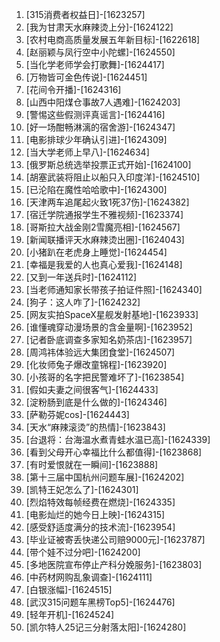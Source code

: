 
1. [315消费者权益日]-[1623257]
1. [我为甘肃天水麻辣烫上分]-[1624122]
1. [农村电商高质量发展五年新目标]-[1622618]
1. [赵丽颖与凤行空中小陀螺]-[1624550]
1. [当化学老师学会打歌舞]-[1624417]
1. [万物皆可金色传说]-[1624451]
1. [花间令开播]-[1624316]
1. [山西中阳煤仓事故7人遇难]-[1624203]
1. [警惕这些假测评真谣言]-[1624416]
1. [好一场酣畅淋漓的宿舍游]-[1624347]
1. [电影排球少年确认引进]-[1624309]
1. [当大学老师上早八]-[1624634]
1. [俄罗斯总统选举投票正式开始]-[1624100]
1. [胡塞武装将阻止以船只入印度洋]-[1624510]
1. [已沦陷在魔性哈哈歌中]-[1624300]
1. [天津两车追尾起火致1死37伤]-[1624382]
1. [宿迁学院通报学生不雅视频]-[1623374]
1. [哥斯拉大战金刚2雪魔亮相]-[1624567]
1. [新闻联播评天水麻辣烫出圈]-[1624043]
1. [小猪趴在老虎身上睡觉]-[1624454]
1. [幸福是我爱的人也真心爱我]-[1624148]
1. [又到一年送兵时]-[1624112]
1. [当老师通知家长带孩子拍证件照]-[1624340]
1. [狗子：这人咋了]-[1624232]
1. [网友实拍SpaceX星舰发射基地]-[1623933]
1. [谁懂魂穿动漫场景的含金量啊]-[1623952]
1. [记者卧底调查多家知名奶茶店]-[1623957]
1. [周鸿祎体验远大集团食堂]-[1624507]
1. [化妆师兔子爆改童锦程]-[1623920]
1. [小孩哥的名字把民警难坏了]-[1623854]
1. [假如夫妻之间很客气]-[1624433]
1. [淀粉肠到底是什么做的]-[1624346]
1. [萨勒芬妮cos]-[1624443]
1. [天水“麻辣滚烫”的热情]-[1623843]
1. [台退将：台海温水煮青蛙水温已高]-[1624339]
1. [看到父母开心幸福比什么都值得]-[1623868]
1. [有时爱恨就在一瞬间]-[1623888]
1. [第十三届中国杭州问题车展]-[1624202]
1. [凯特王妃怎么了]-[1624301]
1. [烈焰特效每帧经费在燃烧]-[1624335]
1. [电影灿烂的她今日上映]-[1624315]
1. [感受舒适度满分的技术流]-[1623954]
1. [毕业证被寄丢快递公司赔9000元]-[1623787]
1. [带个娃不过分吧]-[1624200]
1. [多地医院宣布停止产科分娩服务]-[1623803]
1. [中药材网购乱象调查]-[1624111]
1. [白银涨幅]-[1624515]
1. [武汉315问题车黑榜Top5]-[1624476]
1. [轻年开机]-[1624524]
1. [凯尔特人25记三分射落太阳]-[1624280]